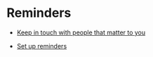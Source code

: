 # Reminders


 - [ Keep in touch with people that matter to you](../Keep%20in%20touch%20with%20people%20that%20matter%20to%20you/index.md)
    
 - [Set up reminders](../Set%20up%20reminders/index.md)
    
